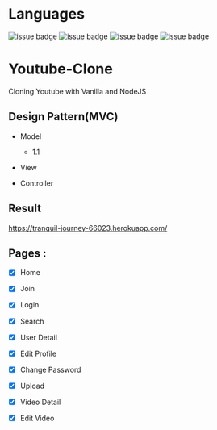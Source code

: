 # Languages

![issue badge](https://img.shields.io/badge/language-PUG-orange.svg)
![issue badge](https://img.shields.io/badge/language-CSS-informational.svg)
![issue badge](https://img.shields.io/badge/language-JS-yellow.svg)
![issue badge](https://img.shields.io/badge/language-Node-peru.svg)

# Youtube-Clone

Cloning Youtube with Vanilla and NodeJS

## Design Pattern(MVC)
- Model
  - 1.1


- View
- Controller

## Result    

https://tranquil-journey-66023.herokuapp.com/

## Pages :

- [x] Home
- [x] Join
- [x] Login
- [x] Search
- [x] User Detail
- [X] Edit Profile
- [X] Change Password
- [X] Upload
- [x] Video Detail
- [X] Edit Video

